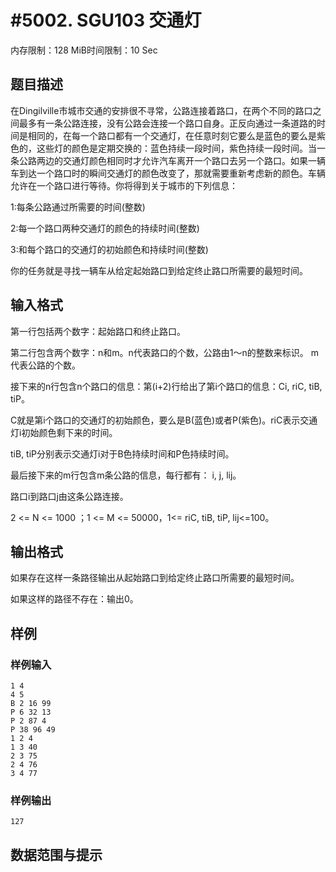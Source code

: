 # #5002. SGU103 交通灯

内存限制：128 MiB时间限制：10 Sec

## 题目描述

在Dingilville市城市交通的安排很不寻常，公路连接着路口，在两个不同的路口之间最多有一条公路连接，没有公路会连接一个路口自身。正反向通过一条道路的时间是相同的，在每一个路口都有一个交通灯，在任意时刻它要么是蓝色的要么是紫色的，这些灯的颜色是定期交换的：蓝色持续一段时间，紫色持续一段时间。当一条公路两边的交通灯颜色相同时才允许汽车离开一个路口去另一个路口。如果一辆车到达一个路口时的瞬间交通灯的颜色改变了，那就需要重新考虑新的颜色。车辆允许在一个路口进行等待。你将得到关于城市的下列信息：

1:每条公路通过所需要的时间(整数)

2:每一个路口两种交通灯的颜色的持续时间(整数)

3:和每个路口的交通灯的初始颜色和持续时间(整数) 

你的任务就是寻找一辆车从给定起始路口到给定终止路口所需要的最短时间。

## 输入格式

第一行包括两个数字：起始路口和终止路口。

第二行包含两个数字：n和m。n代表路口的个数，公路由1～n的整数来标识。 m代表公路的个数。

接下来的n行包含n个路口的信息：第(i+2)行给出了第i个路口的信息：Ci, riC, tiB, tiP。

C就是第i个路口的交通灯的初始颜色，要么是B(蓝色)或者P(紫色)。riC表示交通灯i初始颜色剩下来的时间。

tiB, tiP分别表示交通灯i对于B色持续时间和P色持续时间。

最后接下来的m行包含m条公路的信息，每行都有： i, j, lij。

路口i到路口j由这条公路连接。

2 <= N <= 1000 ；1 <= M <= 50000，1<= riC, tiB, tiP, lij<=100。

## 输出格式

如果存在这样一条路径输出从起始路口到给定终止路口所需要的最短时间。

如果这样的路径不存在：输出0。 

## 样例

### 样例输入

    
    1 4
    4 5
    B 2 16 99
    P 6 32 13
    P 2 87 4
    P 38 96 49
    1 2 4
    1 3 40
    2 3 75
    2 4 76
    3 4 77
    
    

### 样例输出

    
    127
    

## 数据范围与提示

